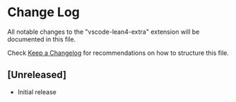# Change Log

All notable changes to the "vscode-lean4-extra" extension will be documented in this file.

Check [Keep a Changelog](http://keepachangelog.com/) for recommendations on how to structure this file.

## [Unreleased]

- Initial release